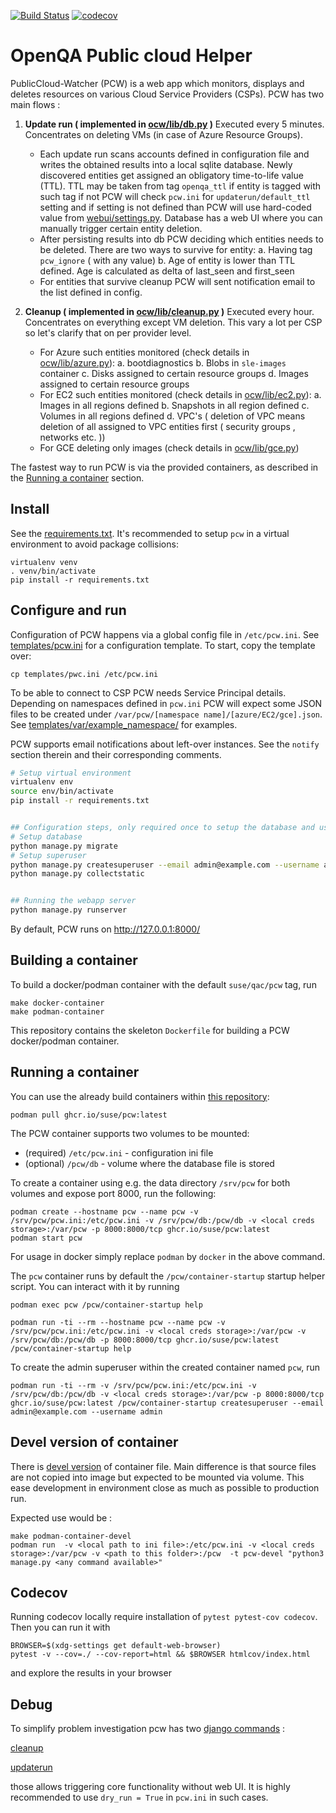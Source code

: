 [![Build Status](https://travis-ci.com/SUSE/pcw.svg?branch=master)](https://travis-ci.com/SUSE/pcw)
[![codecov](https://codecov.io/gh/SUSE/pcw/branch/master/graph/badge.svg)](https://codecov.io/gh/SUSE/pcw)

# OpenQA Public cloud Helper

PublicCloud-Watcher (PCW) is a web app which monitors, displays and deletes resources on various Cloud Service Providers (CSPs).
PCW has two main flows :

1. **Update run ( implemented in [ocw/lib/db.py](ocw/lib/db.py) )** Executed every 5 minutes. Concentrates on deleting VMs (in case of Azure Resource Groups).
    - Each update run scans accounts defined in configuration file and
  writes the obtained results into a local sqlite database. Newly discovered entities get assigned an obligatory time-to-life value (TTL).
  TTL may be taken from tag `openqa_ttl` if entity is tagged with such tag if not PCW will check `pcw.ini` for `updaterun/default_ttl` setting
  and if setting is not defined than PCW will use hard-coded value from [webui/settings.py](webui/settings.py). Database has a web UI where
  you can manually trigger certain entity deletion.
    - After persisting results into db PCW deciding which entities needs to be deleted. There are two ways to survive for entity:
        a. Having tag `pcw_ignore` ( with any value)
        b. Age of entity is lower than TTL defined. Age is calculated as delta of last_seen and first_seen
    - For entities that survive cleanup PCW will sent notification email to the list defined in config.

2. **Cleanup ( implemented in [ocw/lib/cleanup.py](ocw/lib/cleanup.py) )** Executed every hour. Concentrates on everything except VM deletion. This vary a lot per CSP so let's clarify that on per provider level.
    - For Azure such entities monitored (check details in [ocw/lib/azure.py](ocw/lib/azure.py)):
        a. bootdiagnostics
        b. Blobs in `sle-images` container
        c. Disks assigned to certain resource groups
        d. Images assigned to certain resource groups
    - For EC2 such entities monitored (check details in [ocw/lib/ec2.py](ocw/lib/ec2.py)):
        a. Images in all regions defined
        b. Snapshots in all region defined
        c. Volumes in all regions defined
        d. VPC's ( deletion of VPC means deletion of all assigned to VPC entities first ( security groups , networks etc. ))
    - For GCE deleting only images (check details in [ocw/lib/gce.py](ocw/lib/gce.py))

The fastest way to run PCW is via the provided containers, as described in the [Running a container](#running-a-container) section.

## Install

See the [requirements.txt](requirements.txt). It's recommended to setup `pcw` in a virtual environment to avoid package collisions:

    virtualenv venv
    . venv/bin/activate
    pip install -r requirements.txt

## Configure and run

Configuration of PCW happens via a global config file in `/etc/pcw.ini`. See [templates/pcw.ini](templates/pcw.ini) for a configuration template. To start, copy the template over:

    cp templates/pwc.ini /etc/pcw.ini

To be able to connect to CSP PCW needs Service Principal details. Depending on namespaces defined in `pcw.ini`  PCW will expect some JSON files to be created
under `/var/pcw/[namespace name]/[azure/EC2/gce].json`. See [templates/var/example_namespace/](templates/var/example_namespace/) for examples.

PCW supports email notifications about left-over instances. See the `notify` section therein and their corresponding comments.

```bash
# Setup virtual environment
virtualenv env
source env/bin/activate
pip install -r requirements.txt


## Configuration steps, only required once to setup the database and user
# Setup database
python manage.py migrate
# Setup superuser
python manage.py createsuperuser --email admin@example.com --username admin
python manage.py collectstatic


## Running the webapp server
python manage.py runserver
```

By default, PCW runs on http://127.0.0.1:8000/

## Building a container

To build a docker/podman container with the default `suse/qac/pcw` tag, run

    make docker-container
    make podman-container

This repository contains the skeleton `Dockerfile` for building a PCW docker/podman container.

## Running a container

You can use the already build containers within [this repository](https://github.com/orgs/SUSE/packages?repo_name=pcw):

    podman pull ghcr.io/suse/pcw:latest

The PCW container supports two volumes to be mounted:

* (required) `/etc/pcw.ini` - configuration ini file
* (optional) `/pcw/db` - volume where the database file is stored

To create a container using e.g. the data directory `/srv/pcw` for both volumes and expose port 8000, run the following:

    podman create --hostname pcw --name pcw -v /srv/pcw/pcw.ini:/etc/pcw.ini -v /srv/pcw/db:/pcw/db -v <local creds storage>:/var/pcw -p 8000:8000/tcp ghcr.io/suse/pcw:latest
    podman start pcw

For usage in docker simply replace `podman` by `docker` in the above command.

The `pcw` container runs by default the `/pcw/container-startup` startup helper script. You can interact with it by running

    podman exec pcw /pcw/container-startup help

    podman run -ti --rm --hostname pcw --name pcw -v /srv/pcw/pcw.ini:/etc/pcw.ini -v <local creds storage>:/var/pcw -v /srv/pcw/db:/pcw/db -p 8000:8000/tcp ghcr.io/suse/pcw:latest /pcw/container-startup help

To create the admin superuser within the created container named `pcw`, run

    podman run -ti --rm -v /srv/pcw/pcw.ini:/etc/pcw.ini -v /srv/pcw/db:/pcw/db -v <local creds storage>:/var/pcw -p 8000:8000/tcp ghcr.io/suse/pcw:latest /pcw/container-startup createsuperuser --email admin@example.com --username admin

## Devel version of container

There is [devel version](Dockerfile_dev) of container file. Main difference is that source files are not copied into image but expected to be mounted via volume. This ease development in environment close as much as possible to production run.

Expected use would be :

    make podman-container-devel
    podman run  -v <local path to ini file>:/etc/pcw.ini -v <local creds storage>:/var/pcw -v <path to this folder>:/pcw  -t pcw-devel "python3 manage.py <any command available>"


## Codecov

Running codecov locally require installation of `pytest pytest-cov codecov`.
Then you can run it with

    BROWSER=$(xdg-settings get default-web-browser)
    pytest -v --cov=./ --cov-report=html && $BROWSER htmlcov/index.html

and explore the results in your browser

## Debug

To simplify problem investigation pcw has two [django commands](https://docs.djangoproject.com/en/3.1/howto/custom-management-commands/) :

[cleanup](ocw/management/commands/cleanup.py)

[updaterun](ocw/management/commands/updaterun.py)

those allows triggering core functionality without web UI. It is highly recommended to use `dry_run = True` in `pcw.ini` in
such cases.
